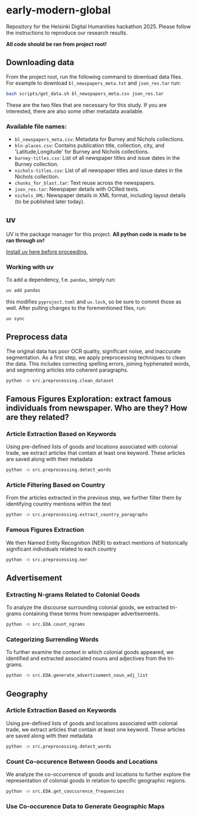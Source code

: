 # early-modern-global
Repository for the Helsinki Digital Humanities hackathon 2025. Please follow the instructions to reproduce our research results.

**All code should be ran from project root!**

## Downloading data
From the project root, run the following command to download data files. For example to download `bl_newspapers_meta.txt` and `json_res.tar` run:

```bash
bash scripts/get_data.sh bl_newspapers_meta.csv json_res.tar
```

These are the two files that are necessary for this study. If you are interested, there are also some other metadata available.
### Available file names:
- `bl_newspapers_meta.csv`: Metadata for Burney and Nichols collections.
- `bln-places.csv`: Contains publication title, collection, city, and 'Latitude,Longitude' for Burney and Nichols collections.
- `burney-titles.csv`: List of all newspaper titles and issue dates in the Burney collection.
- `nichols-titles.csv`: List of all newspaper titles and issue dates in the Nichols collection.
- `chunks_for_blast.tar`: Text reuse across the newspapers.
- `json_res.tar`: Newspaper details with OCRed texts.
- `nichols_XML`: Newspaper details in XML format, including layout details (to be published later today).

## uv
UV is the package manager for this project. **All python code is made to be ran through uv!** 

[Install uv here before proceeding.](https://docs.astral.sh/uv/getting-started/installation/) 

### Working with uv
To add a dependency, f.e. `pandas`, simply run:
```sh
uv add pandas
```
this modifies `pyproject.toml` and `uv.lock`, so be sure to commit those as well. After pulling changes to the forementioned files, run:
```sh
uv sync
```
<!-- Then, to run the project, run:
```sh
uv run path/to/python.py
``` -->

## Preprocess data
The original data has poor OCR quality, significant noise, and inaccurate segmentation. As a first step, we apply preprocessing techniques to clean the data. This includes correcting spelling errors, joining hyphenated words, and segmenting articles into coherent paragraphs.
```sh
python -m src.preprocessing.clean_dataset
```

## Famous Figures Exploration: extract famous individuals from newspaper. Who are they? How are they related?

### Article Extraction Based on Keywords
Using pre-defined lists of goods and locations associated with colonial trade, we extract articles that contain at least one keyword. These articles are saved along with their metadata
```sh
python -m src.preprocessing.detect_words
```

### Article Filtering Based on Country
From the articles extracted in the previous step, we further filter them by identifying country mentions within the text
```sh
python -m src.preprocessing.extract_country_paragraphs
```

### Famous Figures Extraction
We then Named Entity Recognition (NER) to extract mentions of historically significant individuals related to each country
```sh
python -m src.preprocessing.ner
```

## Advertisement
### Extracting N-grams Related to Colonial Goods
To analyze the discourse surrounding colonial goods, we extracted tri-grams containing these terms from newspaper advertisements.
```sh
python -m src.EDA.count_ngrams
```

### Categorizing Surrending Words
To further examine the context in which colonial goods appeared, we identified and extracted associated nouns and adjectives from the tri-grams.
```sh
python -m src.EDA.generate_advertisement_noun_adj_list
```

## Geography
### Article Extraction Based on Keywords
Using pre-defined lists of goods and locations associated with colonial trade, we extract articles that contain at least one keyword. These articles are saved along with their metadata
```sh
python -m src.preprocessing.detect_words
```

### Count Co-occurence Between Goods and Locations
We analyze the co-occurrence of goods and locations to further explore the representation of colonial goods in relation to specific geographic regions.
```sh
python -m src.EDA.get_cooccurence_frequencies
```

### Use Co-occurence Data to Generate Geographic Maps
